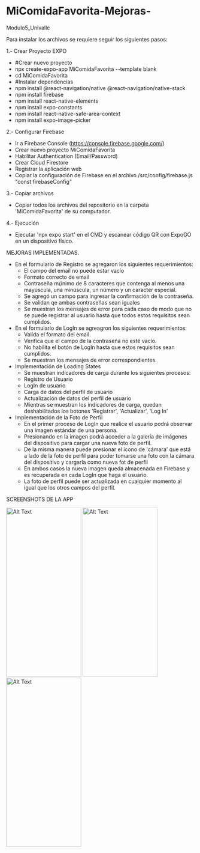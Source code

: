 # MiComidaFavorita-Mejoras-
Modulo5_Univalle

Para instalar los archivos se requiere seguir los siguientes pasos:

1.- Crear Proyecto EXPO
  - #Crear nuevo proyecto
  - npx create-expo-app MiComidaFavorita --template blank
  - cd MiComidaFavorita
  - #Instalar dependencias
  - npm install @react-navigation/native @react-navigation/native-stack
  - npm install firebase
  - npm install react-native-elements
  - npm install expo-constants
  - npm install react-native-safe-area-context
  - npm install expo-image-picker

2.- Configurar Firebase
- Ir a Firebase Console (https://console.firebase.google.com/)
- Crear nuevo proyecto MiComidaFavorita
- Habilitar Authentication (Email/Password)
- Crear Cloud Firestore
- Registrar la aplicación web
- Copiar la configuración de Firebase en el archivo /src/config/firebase.js "const firebaseConfig"

3.- Copiar archivos
- Copiar todos los archivos del repositorio en la carpeta 'MiComidaFavorita' de su computador.

4.- Ejecución
- Ejecutar 'npx expo start' en el CMD y escanear código QR con ExpoGO en un dispositivo físico.


MEJORAS IMPLEMENTADAS.
- En el formulario de Registro se agregaron los siguientes requerimientos:
    - El campo del email no puede estar vacío
    - Formato correcto de email
    - Contraseña m{inimo de 8 caracteres que contenga al menos una mayúscula, una minúscula, un número y un caracter especial.
    - Se agregó un campo para ingresar la confirmación de la contraseña.
    - Se validan qe ambas contraseñas sean iguales
    - Se muestran los mensajes de error para cada caso de modo que no se puede registrar al usuario hasta que todos estos requisitos sean cumplidos.
- En el formulario de LogIn se agreagron los siguientes requerimientos:
    - Valida el formato del email.
    - Verifica que el campo de la contraseña no esté vacío.
    - No habilita el botón de LogIn hasta que estos requisitos sean cumplidos.
    - Se muestran los mensajes de error correspondientes.
- Implementación de Loading States
    - Se muestran indicadores de carga durante los siguientes procesos:
    - Registro de Usuario
    - LogIn de usuario
    - Carga de datos del perfil de usuario
    - Actualización de datos del perfil de usuario
    - Mientras se muestran los indicadores de carga, quedan deshabilitados los botones 'Registrar', 'Actualizar', 'Log In'
- Implementación de la Foto de Perfil
    - En el primer proceso de LogIn que realice el usuario podrá observar una imagen estándar de una persona.
    - Presionando en la imagen podrá acceder a la galería de imágenes del dispositivo para cargar una nueva foto de perfil.
    - De la misma manera puede presionar el ícono de 'cámara' que está a lado de la foto de perfil para poder tomarse una foto con la cámara del dispositivo y cargarla como nueva fot de perfil
    - En ambos casos la nueva imagen queda almacenada en Firebase y es recuperada en cada LogIn que haga el usuario.
    - La foto de perfil puede ser actualizada en cualquier momento al igual que los otros campos del perfil.
  

SCREENSHOTS DE LA APP


<img src="https://github.com/user-attachments/assets/222f8025-4746-409b-a34a-1571167004c0" alt="Alt Text" width="200" height="450">

<img src="https://github.com/user-attachments/assets/90b6441e-178f-43b2-92e7-171cda3929bd" alt="Alt Text" width="200" height="450">

<img src="https://github.com/user-attachments/assets/f156446b-92c1-48ea-9fd8-21a1a98975fa" alt="Alt Text" width="200" height="450">

